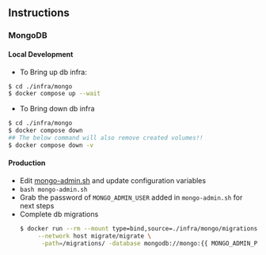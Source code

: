## Instructions
### MongoDB
#### Local Development
- To Bring up db infra:
```bash
$ cd ./infra/mongo
$ docker compose up --wait
```   
- To Bring down db infra   
```bash
$ cd ./infra/mongo
$ docker compose down
## The below command will also remove created volumes!!
$ docker compose down -v
```
#### Production
- Edit [mongo-admin.sh](mongo/mongo-admin.sh) and update configuration variables
- `bash mongo-admin.sh`
- Grab the password of `MONGO_ADMIN_USER` added in `mongo-admin.sh` for next steps
- Complete db migrations    
  ```bash
  $ docker run --rm --mount type=bind,source=./infra/mongo/migrations,target=/migrations \
       --network host migrate/migrate \
        -path=/migrations/ -database mongodb://mongo:{{ MONGO_ADMIN_PASS }}@localhost:27017/shop?authSource=admin up
  ```